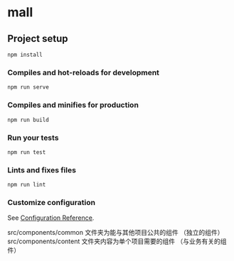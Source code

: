 # mall

## Project setup
```
npm install
```

### Compiles and hot-reloads for development
```
npm run serve
```

### Compiles and minifies for production
```
npm run build
```

### Run your tests
```
npm run test
```

### Lints and fixes files
```
npm run lint
```

### Customize configuration
See [Configuration Reference](https://cli.vuejs.org/config/).

src/components/common 文件夹为能与其他项目公共的组件 （独立的组件）
src/components/content 文件夹内容为单个项目需要的组件 （与业务有关的组件）